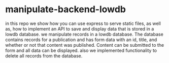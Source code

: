 # manipulate-backend-lowdb

in this repo we show how you can use express to serve static files, as well as, how to implement an API to save and display data that is stored in a lowdb database.
we manipulate records in a lowdb database. The database contains records for a publication and has form data with an id, title, and whether or not that content was published. Content can be submitted to the form and all data can be displayed. also we implemented functionality to delete all records from the database.
